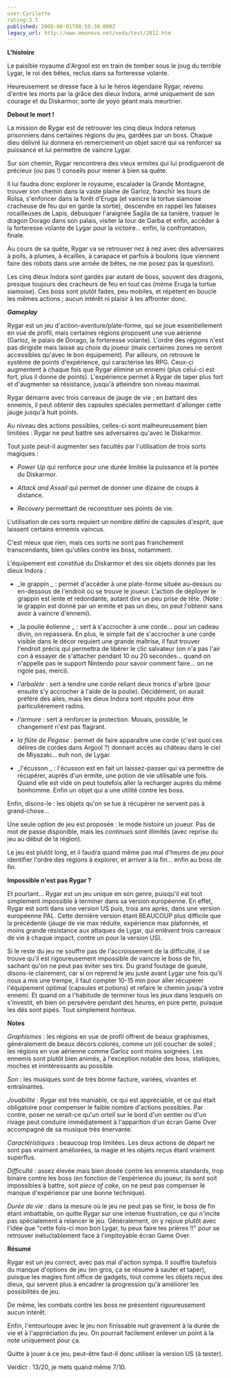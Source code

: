 ```yaml
---
user:Cyrilette
rating:3.5
published: 2008-08-01T08:58:30.000Z
legacy_url: http://www.emunova.net/veda/test/2812.htm
---
```

**L'histoire**  

  

Le paisible royaume d'Argool est en train de tomber sous le joug du terrible Lygar, le roi des bêtes, reclus dans sa forteresse volante.  

Heureusement se dresse face à lui le héros légendaire Rygar, revenu d'entre les morts par la grâce des dieux Indora, armé uniquement de son courage et du Diskarmor, sorte de yoyo géant mais meurtrier.  

  

  

**Debout le mort !**  

  

La mission de Rygar est de retrouver les cinq dieux Indora retenus prisonniers dans certaines régions du jeu, gardées par un boss. Chaque dieu délivré lui donnera en remerciement un objet sacré qui va renforcer sa puissance et lui permettre de vaincre Lygar.  

Sur son chemin, Rygar rencontrera des vieux ermites qui lui prodigueront de précieux (ou pas !) conseils pour mener à bien sa quête.  

  

Il lui faudra donc explorer le royaume, escalader la Grande Montagne, trouver son chemin dans la vaste plaine de Garloz, franchir les tours de Rolsa, s'enfoncer dans la forêt d'Eruga (et vaincre la tortue siamoise cracheuse de feu qui en garde la sortie), descendre en rappel les falaises rocailleuses de Lapis, débusquer l'araignée Sagila de sa tanière, traquer le dragon Dorago dans son palais, visiter la tour de Garba et enfin, accéder à la forteresse volante de Lygar pour la victoire... enfin, la confrontation, finale.  

  

Au cours de sa quête, Rygar va se retrouver nez à nez avec des adversaires à poils, à plumes, à écailles, à carapace et parfois à boulons (que viennent faire des robots dans une armée de bêtes, ne me posez pas la question).  

  

Les cinq dieux Indora sont gardés par autant de boss, souvent des dragons, presque toujours des cracheurs de feu en tout cas (même Eruga la tortue siamoise). Ces boss sont plutôt fades, peu mobiles, et répètent en boucle les mêmes actions ; aucun intérêt ni plaisir à les affronter donc.  

  

**_Gameplay_**  

  

Rygar est un jeu d'action-aventure/plate-forme, qui se joue essentiellement en vue de profil, mais certaines régions proposent une vue aérienne (Garloz, le palais de Dorago, la forteresse volante). L'ordre des régions n'est pas dirigiste mais laissé au choix du joueur (mais certaines zones ne seront accessibles qu'avec le bon équipement). Par ailleurs, on retrouve le système de points d'expérience, qui caractérise les RPG. Ceux-ci augmentent à chaque fois que Rygar élimine un ennemi (plus celui-ci est fort, plus il donne de points). L'expérience permet à Rygar de taper plus fort et d'augmenter sa résistance, jusqu'à atteindre son niveau maximal.  

  

Rygar démarre avec trois carreaux de jauge de vie ; en battant des ennemis, il peut obtenir des capsules spéciales permettant d'allonger cette jauge jusqu'à huit points.   

Au niveau des actions possibles, celles-ci sont malheureusement bien limitées : Rygar ne peut battre ses adversaires qu'avec le Diskarmor.  

Tout juste peut-il augmenter ses facultés par l'utilisation de trois sorts magiques :   

- _Power Up_ qui renforce pour une durée limitée la puissance et la portée du Diskarmor.  

- _Attack and Assail_ qui permet de donner une dizaine de coups à distance.  

- _Recovery_ permettant de reconstituer ses points de vie.  

L'utilisation de ces sorts requiert un nombre défini de capsules d'esprit, que laissent certains ennemis vaincus.  

C'est mieux que rien, mais ces sorts ne sont pas franchement transcendants, bien qu'utiles contre les boss, notamment.  

  

L'équipement est constitué du Diskarmor et des six objets donnés par les dieux Indora :   

- _le grappin _ : permet d'accéder à une plate-forme située au-dessus ou en-dessous de l'endroit où se trouve le joueur. L'action de déployer le grappin est lente et redondante, autant dire un peu prise de tête. (Note : le grappin est donné par un ermite et pas un dieu, on peut l'obtenir sans avoir à vaincre d'ennemi).  

- _la poulie éolienne _ : sert à s'accrocher à une corde... pour un cadeau divin, on repassera. En plus, le simple fait de s'accrocher à une corde visible dans le décor requiert une grande maîtrise, il faut trouver l'endroit précis qui permettra de libérer le clic salvateur (on n'a pas l'air con à essayer de s'attacher pendant 10 ou 20 secondes... quand on n'appelle pas le support Nintendo pour savoir comment faire... on ne rigole pas, merci).  

- _l'arbalète_ : sert à tendre une corde reliant deux troncs d'arbre (pour ensuite s'y accrocher à l'aide de la poulie). Décidément, on aurait préféré des ailes, mais les dieux Indora sont réputés pour être particulièrement radins.  

- _l'armure_ : sert à renforcer la protection. Mouais, possible, le changement n'est pas flagrant.  

- _la flûte de Pégase_ : permet de faire apparaître une corde (c'est quoi ces délires de cordes dans Argool ?) donnant accès au château dans le ciel de Miyazaki... euh non, de Lygar.  

- _l'écusson _ : l'écusson est en fait un laissez-passer qui va permettre de récupérer, auprès d'un ermite, une potion de vie utilisable une fois. Quand elle est vide on peut toutefois aller la recharger auprès du même bonhomme. Enfin un objet qui a une utilité contre les boss.  

  

Enfin, disons-le : les objets qu'on se tue à récupérer ne servent pas à grand-chose...  

  

Une seule option de jeu est proposée : le mode histoire un joueur. Pas de mot de passe disponible, mais les _continues_ sont illimités (avec reprise du jeu au début de la région).  

Le jeu est plutôt long, et il faudra quand même pas mal d'heures de jeu pour identifier l'ordre des régions à explorer, et arriver à la fin... enfin au boss de fin.  

  

**Impossible n'est pas Rygar ?**  

  

Et pourtant... Rygar est un jeu unique en son genre, puisqu'il est tout simplement impossible à terminer dans sa version européenne. En effet, Rygar est sorti dans une version US puis, trois ans après, dans une version européenne PAL. Cette dernière version étant BEAUCOUP plus difficile que la précédente (jauge de vie max réduite, expérience max plafonnée, et moins grande résistance aux attaques de Lygar, qui enlèvent trois carreaux de vie à chaque impact, contre un pour la version US).  

  

Si le reste du jeu ne souffre pas de l'accroissement de la difficulté, il se trouve qu'il est rigoureusement impossible de vaincre le boss de fin, sachant qu'on ne peut pas éviter ses tirs. Du grand foutage de gueule, disons-le clairement, car si on reprend le jeu juste avant Lygar une fois qu'il nous a mis une trempe, il faut compter 10-15 min pour aller récupérer l'équipement optimal (capsules et potions) et refaire le chemin jusqu'à votre ennemi. Et quand on a l'habitude de terminer tous les jeux dans lesquels on s'investit, eh bien on persévère pendant des heures, en pure perte, puisque les dés sont pipés. Tout simplement honteux.  

  

**Notes**  

  

_Graphismes_ : les régions en vue de profil offrent de beaux graphismes, généralement de beaux décors colorés, comme un joli coucher de soleil ; les régions en vue aérienne comme Garloz sont moins soignées. Les ennemis sont plutôt bien animés, à l'exception notable des boss, statiques, moches et inintéressants au possible.  

  

_Son_ : les musiques sont de très bonne facture, variées, vivantes et entraînantes.  

  

_Jouabilité_ : Rygar est très maniable, ce qui est appréciable, et ce qui était obligatoire pour compenser le faible nombre d'actions possibles. Par contre, poser ne serait-ce qu'un orteil sur le bord d'un sentier ou d'un rivage peut conduire immédiatement à l'apparition d'un écran Game Over accompagné de sa musique très énervante.  

  

_Caractéristiques_ : beaucoup trop limitées. Les deux actions de départ ne sont pas vraiment améliorées, la magie et les objets reçus étant vraiment superflus.  

  

_Difficulté_ : assez élevée mais bien dosée contre les ennemis standards, trop binaire contre les boss (en fonction de l'expérience du joueur, ils sont soit impossibles à battre, soit _piece of cake_, on ne peut pas compenser le manque d'expérience par une bonne technique).  

  

_Durée de vie_ : dans la mesure où le jeu ne peut pas se finir, le boss de fin étant imbattable, on quitte Rygar sur une intense frustration, ce qui n'incite pas spécialement à relancer le jeu. Généralement, on y rejoue plutôt avec l'idée que "cette fois-ci mon bon Lygar, tu peux faire tes prières !!" pour se retrouver inéluctablement face à l'impitoyable écran Game Over.  

  

  

**Résumé**  

  

Rygar est un jeu correct, avec pas mal d'action sympa. Il souffre toutefois du manque d'options de jeu (en gros, ça se résume à sauter et taper), puisque les magies font office de gadgets, tout comme les objets reçus des dieux, qui servent plus à encadrer la progression qu'à améliorer les possibilités de jeu.  

De même, les combats contre les boss ne présentent rigoureusement aucun intérêt.  

Enfin, l'entourloupe avec le jeu non finissable nuit gravement à la durée de vie et à l'appréciation du jeu. On pourrait facilement enlever un point à la note uniquement pour ça.  

Quitte à jouer à ce jeu, peut-être faut-il donc utiliser la version US (à tester).  

  

Verdict : 13/20, je mets quand même 7/10\.